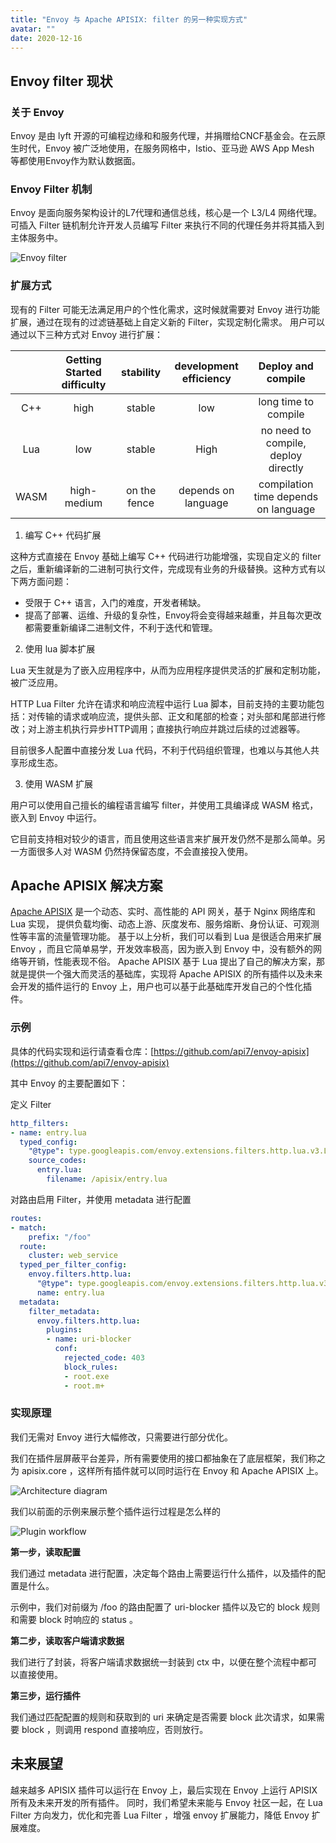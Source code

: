 ```yaml
---
title: "Envoy 与 Apache APISIX: filter 的另一种实现方式"
avatar: ""
date: 2020-12-16
---
```


## Envoy filter 现状

### 关于 Envoy

Envoy 是由 lyft 开源的可编程边缘和和服务代理，并捐赠给CNCF基金会。在云原生时代，Envoy 被广泛地使用，在服务网格中，Istio、亚马逊 AWS App Mesh 等都使用Envoy作为默认数据面。

### Envoy Filter 机制

Envoy 是面向服务架构设计的L7代理和通信总线，核心是一个 L3/L4 网络代理。可插入 Filter 链机制允许开发人员编写 Filter 来执行不同的代理任务并将其插入到主体服务中。

![Envoy filter](https://static.apiseven.com/filters.png)

### 扩展方式

现有的 Filter 可能无法满足用户的个性化需求，这时候就需要对 Envoy 进行功能扩展，通过在现有的过滤链基础上自定义新的 Filter，实现定制化需求。
用户可以通过以下三种方式对 Envoy 进行扩展：


|       | Getting Started difficulty |  stability   | development efficiency |          Deploy and compile          |
| :---: | :------------------------: | :----------: | :--------------------: | :----------------------------------: |
|  C++  |            high            |    stable    |          low           |         long time to compile         |
|  Lua  |            low             |    stable    |          High          | no need to compile, deploy directly  |
| WASM  |        high-medium         | on the fence |  depends on language   | compilation time depends on language |

1.  编写 C++ 代码扩展
   
这种方式直接在 Envoy 基础上编写 C++ 代码进行功能增强，实现自定义的 filter 之后，重新编译新的二进制可执行文件，完成现有业务的升级替换。这种方式有以下两方面问题：
- 受限于 C++ 语言，入门的难度，开发者稀缺。
- 提高了部署、运维、升级的复杂性，Envoy将会变得越来越重，并且每次更改都需要重新编译二进制文件，不利于迭代和管理。

2. 使用 lua 脚本扩展

Lua 天生就是为了嵌入应用程序中，从而为应用程序提供灵活的扩展和定制功能，被广泛应用。

HTTP Lua Filter 允许在请求和响应流程中运行 Lua 脚本，目前支持的主要功能包括：对传输的请求或响应流，提供头部、正文和尾部的检查；对头部和尾部进行修改；对上游主机执行异步HTTP调用；直接执行响应并跳过后续的过滤器等。

目前很多人配置中直接分发 Lua 代码，不利于代码组织管理，也难以与其他人共享形成生态。


3. 使用 WASM 扩展

用户可以使用自己擅长的编程语言编写 filter，并使用工具编译成 WASM 格式，嵌入到 Envoy 中运行。

它目前支持相对较少的语言，而且使用这些语言来扩展开发仍然不是那么简单。另一方面很多人对 WASM 仍然持保留态度，不会直接投入使用。

## Apache APISIX 解决方案

[Apache APISIX](https://github.com/apache/apisix) 是一个动态、实时、高性能的 API 网关，基于 Nginx 网络库和 Lua 实现， 提供负载均衡、动态上游、灰度发布、服务熔断、身份认证、可观测性等丰富的流量管理功能。
基于以上分析，我们可以看到 Lua 是很适合用来扩展 Envoy ，而且它简单易学，开发效率极高，因为嵌入到 Envoy 中，没有额外的网络等开销，性能表现不俗。
Apache APISIX 基于 Lua 提出了自己的解决方案，那就是提供一个强大而灵活的基础库，实现将 Apache APISIX 的所有插件以及未来会开发的插件运行的 Envoy 上，用户也可以基于此基础库开发自己的个性化插件。


### 示例

具体的代码实现和运行请查看仓库：[https://github.com/api7/envoy-apisix](https://github.com/api7/envoy-apisix)

其中 Envoy 的主要配置如下：

定义 Filter

```yaml
http_filters:
- name: entry.lua
  typed_config:
    "@type": type.googleapis.com/envoy.extensions.filters.http.lua.v3.Lua
    source_codes:
      entry.lua:
        filename: /apisix/entry.lua
```

对路由启用 Filter，并使用 metadata 进行配置

```yaml
routes:
- match:
    prefix: "/foo"
  route:
    cluster: web_service
  typed_per_filter_config:
    envoy.filters.http.lua:
      "@type": type.googleapis.com/envoy.extensions.filters.http.lua.v3.LuaPerRoute
      name: entry.lua
  metadata:
    filter_metadata:
      envoy.filters.http.lua:
        plugins:
        - name: uri-blocker
          conf:
            rejected_code: 403
            block_rules:
            - root.exe
            - root.m+
```

### 实现原理

我们无需对 Envoy 进行大幅修改，只需要进行部分优化。

我们在插件层屏蔽平台差异，所有需要使用的接口都抽象在了底层框架，我们称之为 apisix.core ，这样所有插件就可以同时运行在 Envoy 和 Apache APISIX 上。


![Architecture diagram](https://static.apiseven.com/main.png)

我们以前面的示例来展示整个插件运行过程是怎么样的

![Plugin workflow](https://static.apiseven.com/workflow.png)

**第一步，读取配置**

我们通过 metadata 进行配置，决定每个路由上需要运行什么插件，以及插件的配置是什么。

示例中，我们对前缀为 /foo 的路由配置了 uri-blocker 插件以及它的 block 规则和需要 block 时响应的 status 。

**第二步，读取客户端请求数据**

我们进行了封装，将客户端请求数据统一封装到 ctx 中，以便在整个流程中都可以直接使用。

**第三步，运行插件**

我们通过匹配配置的规则和获取到的 uri 来确定是否需要 block 此次请求，如果需要 block ，则调用 respond 直接响应，否则放行。

## 未来展望

越来越多 APISIX 插件可以运行在 Envoy 上，最后实现在 Envoy 上运行 APISIX 所有及未来开发的所有插件。
同时，我们希望未来能与 Envoy 社区一起，在 Lua Filter 方向发力，优化和完善 Lua Filter ，增强 envoy 扩展能力，降低 Envoy 扩展难度。

